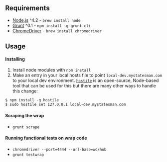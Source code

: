 ## Requirements
- [Node.js](https://nodejs.org/) ^4.2 - `brew install node`
- [Grunt](http://gruntjs.com/) ^0.1 - `npm install -g grunt-cli`
- [ChromeDriver](https://sites.google.com/a/chromium.org/chromedriver/) - `brew install chromedriver`

## Usage

#### Installing
1. Install node modules with `npm install`
2. Make an entry in your local hosts file to point `local-dev.mystatesman.com` to your local dev environment. [`hostile`](https://github.com/feross/hostile) is an open-source, Node-based tool that can be used for this but there are many other ways to handle this change:
  ```
  $ npm install -g hostile
  $ sudo hostile set 127.0.0.1 local-dev.mystatesman.com
  ```

#### Scraping the wrap
- `grunt scrape`

#### Running functional tests on wrap code
- `chromedriver --port=4444 --url-base=wd/hub`
- `grunt testwrap`
